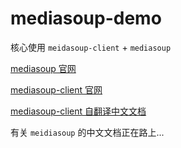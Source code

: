 # mediasoup-demo
核心使用 `meidasoup-client` + `mediasoup`

[mediasoup 官网](https://mediasoup.org/documentation/v3/mediasoup/)

[mediasoup-client 官网](https://mediasoup.org/documentation/v3/mediasoup-client/)

[mediasoup-client 自翻译中文文档](https://yuzhoujie95.gitbook.io/mediasoup-client-zh-cn/)

有关 `meidiasoup` 的中文文档正在路上...